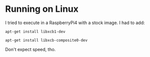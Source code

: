 # Running on Linux

I tried to execute in a RaspberryPi4 with a stock image. I had to add:

`apt-get install libxcb1-dev`

`apt-get install libxcb-composite0-dev`

Don't expect speed, tho.